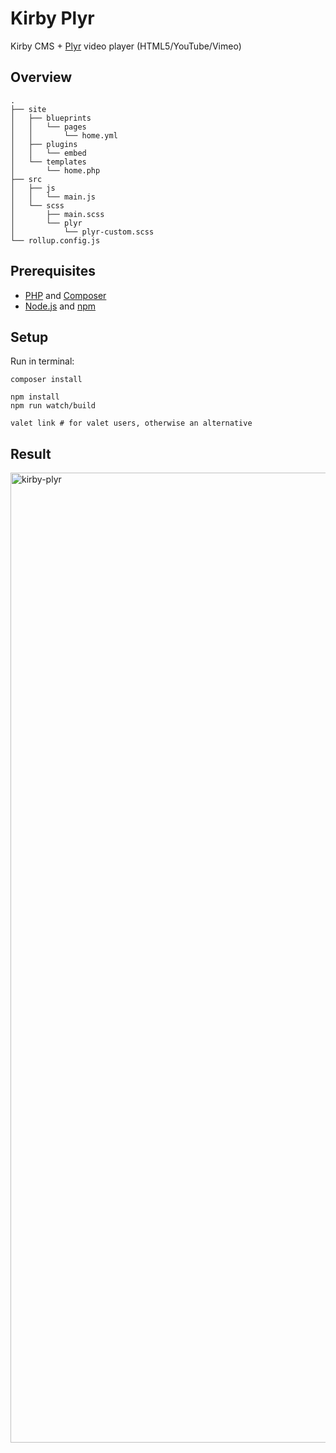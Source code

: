 # Kirby Plyr

Kirby CMS + [Plyr](https://github.com/sampotts/plyr) video player (HTML5/YouTube/Vimeo)

## Overview

```
.
├── site
│   ├── blueprints
│   │   └── pages
│   │       └── home.yml
│   ├── plugins
│   │   └── embed
│   └── templates
│       └── home.php
├── src
│   ├── js
│   │   └── main.js
│   └── scss
│       ├── main.scss
│       └── plyr
│           └── plyr-custom.scss
└── rollup.config.js
```

## Prerequisites

- [PHP](https://www.php.net) and [Composer](https://getcomposer.org)
- [Node.js](https://nodejs.org/) and [npm](https://www.npmjs.com/)

## Setup

Run in terminal:
```shell
composer install

npm install
npm run watch/build

valet link # for valet users, otherwise an alternative
```

## Result

<img width="1552" alt="kirby-plyr" src="https://user-images.githubusercontent.com/53351370/122305771-0679bd00-cf10-11eb-963d-fb9bc6a59047.png">
